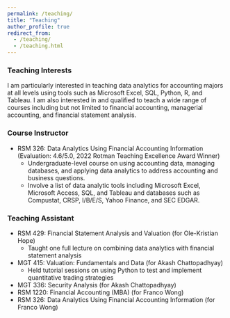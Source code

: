 ```yaml
---
permalink: /teaching/
title: "Teaching"
author_profile: true
redirect_from: 
  - /teaching/
  - /teaching.html
---
```


### Teaching Interests
I am particularly interested in teaching data analytics for accounting majors at all levels using tools such as Microsoft Excel, SQL, Python, R, and Tableau. I am also interested in and qualified to teach a wide range of courses including but not limited to  financial accounting, managerial accounting, and financial statement analysis.


### Course Instructor
* RSM 326: Data Analytics Using Financial Accounting Information (Evaluation: 4.6/5.0, 2022 Rotman Teaching Excellence Award Winner)
  * Undergraduate-level course on using accounting data, managing databases, and applying data analytics to address accounting and business questions.
  * Involve a list of data analytic tools including Microsoft Excel, Microsoft Access, SQL, and Tableau and databases such as Compustat, CRSP, I/B/E/S, Yahoo Finance, and SEC EDGAR.
    

### Teaching Assistant
* RSM 429: Financial Statement Analysis and Valuation (for Ole-Kristian Hope)
  * Taught one full lecture on combining data analytics with financial statement analysis
* MGT 415: Valuation: Fundamentals and Data (for Akash Chattopadhyay)
  * Held tutorial sessions on using Python to test and implement quantitative trading strategies
* MGT 336: Security Analysis (for Akash Chattopadhyay)
* RSM 1220: Financial Accounting (MBA) (for Franco Wong)
* RSM 326: Data Analytics Using Financial Accounting Information (for Franco Wong)

